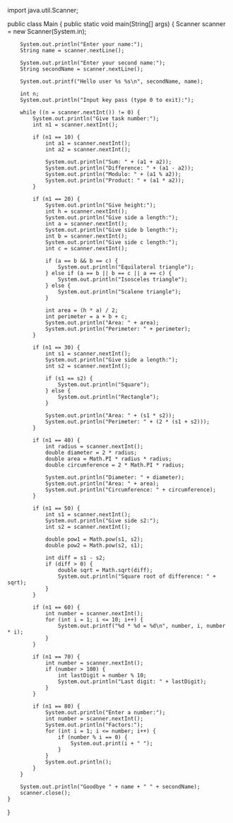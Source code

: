 import java.util.Scanner;

public class Main {
    public static void main(String[] args) {
        Scanner scanner = new Scanner(System.in);

        System.out.println("Enter your name:");
        String name = scanner.nextLine();

        System.out.println("Enter your second name:");
        String secondName = scanner.nextLine();

        System.out.printf("Hello user %s %s\n", secondName, name);

        int n;
        System.out.println("Input key pass (type 0 to exit):");

        while ((n = scanner.nextInt()) != 0) {
            System.out.println("Give task number:");
            int n1 = scanner.nextInt();

            if (n1 == 10) {
                int a1 = scanner.nextInt();
                int a2 = scanner.nextInt();

                System.out.println("Sum: " + (a1 + a2));
                System.out.println("Difference: " + (a1 - a2));
                System.out.println("Modulo: " + (a1 % a2));
                System.out.println("Product: " + (a1 * a2));
            }

            if (n1 == 20) {
                System.out.println("Give height:");
                int h = scanner.nextInt();
                System.out.println("Give side a length:");
                int a = scanner.nextInt();
                System.out.println("Give side b length:");
                int b = scanner.nextInt();
                System.out.println("Give side c length:");
                int c = scanner.nextInt();

                if (a == b && b == c) {
                    System.out.println("Equilateral triangle");
                } else if (a == b || b == c || a == c) {
                    System.out.println("Isosceles triangle");
                } else {
                    System.out.println("Scalene triangle");
                }

                int area = (h * a) / 2;
                int perimeter = a + b + c;
                System.out.println("Area: " + area);
                System.out.println("Perimeter: " + perimeter);
            }

            if (n1 == 30) {
                int s1 = scanner.nextInt();
                System.out.println("Give side a length:");
                int s2 = scanner.nextInt();

                if (s1 == s2) {
                    System.out.println("Square");
                } else {
                    System.out.println("Rectangle");
                }

                System.out.println("Area: " + (s1 * s2));
                System.out.println("Perimeter: " + (2 * (s1 + s2)));
            }

            if (n1 == 40) {
                int radius = scanner.nextInt();
                double diameter = 2 * radius;
                double area = Math.PI * radius * radius;
                double circumference = 2 * Math.PI * radius;

                System.out.println("Diameter: " + diameter);
                System.out.println("Area: " + area);
                System.out.println("Circumference: " + circumference);
            }

            if (n1 == 50) {
                int s1 = scanner.nextInt();
                System.out.println("Give side s2:");
                int s2 = scanner.nextInt();

                double pow1 = Math.pow(s1, s2);
                double pow2 = Math.pow(s2, s1);

                int diff = s1 - s2;
                if (diff > 0) {
                    double sqrt = Math.sqrt(diff);
                    System.out.println("Square root of difference: " + sqrt);
                }
            }

            if (n1 == 60) {
                int number = scanner.nextInt();
                for (int i = 1; i <= 10; i++) {
                    System.out.printf("%d * %d = %d\n", number, i, number * i);
                }
            }

            if (n1 == 70) {
                int number = scanner.nextInt();
                if (number > 100) {
                    int lastDigit = number % 10;
                    System.out.println("Last digit: " + lastDigit);
                }
            }

            if (n1 == 80) {
                System.out.println("Enter a number:");
                int number = scanner.nextInt();
                System.out.println("Factors:");
                for (int i = 1; i <= number; i++) {
                    if (number % i == 0) {
                        System.out.print(i + " ");
                    }
                }
                System.out.println();
            }
        }

        System.out.println("Goodbye " + name + " " + secondName);
        scanner.close();
    }
}
